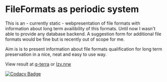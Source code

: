 # FileFormats as periodic system

This is an - currently static - webpresentation of file formats with information about long term availibility of this formats. 
Until now I wasn't able to provide any database backend. A suggestion form for additional file formats would be fine but is recently out of scope for me. 

Aim is is to present information about file formats qualification for long term preservation in a nice, neat and easy to use way.

View result at [q-terra](https://www.q-terra.de/lzv/) or [lzv.nrw](https://www.lzv.nrw/dateiformate/)

[![Codacy Badge](https://app.codacy.com/project/badge/Grade/1be6ae2621fe4d3b9369aca884f9daa1)](https://www.codacy.com/gh/aquast/period/dashboard?utm_source=github.com&amp;utm_medium=referral&amp;utm_content=aquast/period&amp;utm_campaign=Badge_Grade)
